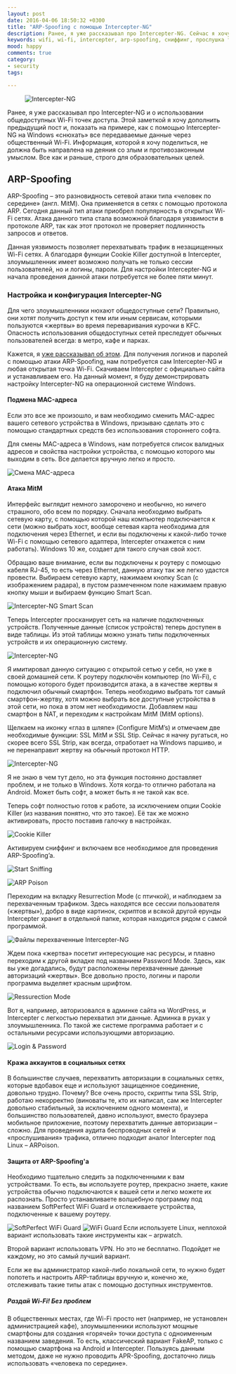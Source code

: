 ```yaml
---
layout: post
date: 2016-04-06 18:50:32 +0300
title: "ARP-Spoofing с помощью Intercepter-NG"
description: Ранее, я уже рассказывал про Intercepter-NG. Сейчас я хочу дополнить предыдущий пост и, показать на примере, как с помощью Intercepter-NG «снюхать» все передаваемые данные через Wi-Fi
keywords: wifi, wi-fi, intercepter, arp-spoofing, сниффинг, прослушка трафика
mood: happy
comments: true
category:
- security
tags:

---
```


<figure>
    <img src="http://dubkov.xyz/assets/img/interceptr-ng.png" alt="Intercepter-NG" />
</figure>

Ранее, я уже рассказывал про Intercepter-NG и о использовании общедоступных Wi-Fi точек доступа. Этой заметкой я хочу дополнить предыдущий пост и, показать на примере, как с помощью Intercepter-NG на Windows «снюхать» все передаваемые данные через общественный Wi-Fi. Информация, которой я хочу поделиться, не должна быть направлена на деяния со злым и противозаконным умыслом. Все как и раньше, строго для образовательных целей.

<!--more-->

<h2>ARP-Spoofing</h2>
ARP-Spoofing – это разновидность сетевой атаки типа «человек по середине» (англ. MitM). Она применяется в сетях с помощью протокола ARP. Сегодня данный тип атаки приобрел популярность в открытых Wi-Fi сетях. Атака данного типа стала возможной благодаря уязвимости в протоколе ARP, так как этот протокол не проверяет подлинность запросов и ответов.

Данная уязвимость позволяет перехватывать трафик в незащищенных Wi-Fi сетях. А благодаря функции Cookie Killer доступной в Intercepter, злоумышленник имеет возможно получать не только сессии пользователей, но и логины, пароли. Для настройки Intercepter-NG и начала проведения данной атаки потребуется не более пяти минут.

<h3> Настройка и конфигурация Intercepter-NG</h3>
Для чего злоумышленники нюхают общедоступные сети? Правильно, они хотят получить доступ к тем или иным сервисам, которыми пользуются «жертвы» во время переваривания курочки в KFC. Опасность использования общедоступных сетей преследует обычных пользователей всегда: в метро, кафе и парках.

Кажется, я <a href="/wireless/intercepter-ng/">уже рассказывал об этом</a>. Для получения логинов и паролей с помощью атаки ARP-Spoofing, нам потребуется сам Intercepter-NG и любая открытая точка Wi-Fi. Скачиваем Intercepter с официально сайта и устанавливаем его. На данный момент, я буду демонстрировать настройку Intercepter-NG на операционной системе Windows.

<h4> Подмена MAC-адреса </h4>
Если это все же произошло, и вам необходимо сменить MAC-адрес вашего сетевого устройства в Windows, призываю сделать это с помощью стандартных средств без использования стороннего софта.

Для смены MAC-адреса в Windows, нам потребуется список валидных адресов и свойства настройки устройства, с помощью которого мы выходим в сеть. Все делается вручную легко и просто.  

![Смена MAC-адреса](/assets/img/change-mac.png)

<h4>Атака MitM</h4>
Интерфейс выглядит немного заморочено и необычно, но ничего страшного, обо всем по порядку. Сначала необходимо выбрать сетевую карту, с помощью которой наш компьютер подключается к сети (можно выбрать хост, вообще сетевая карта необходима для подключения через Ethernet, и если вы подключены к какой-либо точке Wi-Fi с помощью сетевого адаптера, Intercepter откажется с ним работать). Windows 10 же, создает для такого случая свой хост.

Обращаю ваше внимание, если вы подключены к роутеру с помощью кабеля RJ-45, то есть через Ethernet, данную атаку так же легко удастся провести. Выбираем сетевую карту, нажимаем кнопку Scan (с изображением радара), в пустом размеченном поле нажимаем правую кнопку мыши и выбираем функцию Smart Scan.

![Intercepter-NG Smart Scan](/assets/img/1-Intercepter-NG.png)

Теперь Intercepter просканирует сеть на наличие подключенных устройств.
Полученные данные (список устройств) теперь доступен в виде таблицы. Из этой таблицы можно узнать типы подключенных устройств и их операционную систему.

![Intercepter-NG](/assets/img/2-Intercepter-NG.png)

Я имитировал данную ситуацию с открытой сетью у себя, но уже в своей домашней сети. К роутеру подключён компьютер (по Wi-Fi), с помощью которого будет производится атака, а в качестве жертвы я подключил обычный смартфон.
Теперь необходимо выбрать тот самый смартфон-жертву, хотя можно выбрать все доступные устройства в этой сети, но пока в этом нет необходимости. Добавляем наш смартфон в NAT, и переходим к настройкам MitM (MitM options).

Щелкаем на иконку «глаз в шляпе» (Configure MitM’s) и отмечаем две необходимые функции: SSL MitM и SSL Stip. Сейчас я начну ругаться, но скорее всего SSL Strip, как всегда, отработает на Windows паршиво, и не перенаправит жертву на обычный протокол HTTP.

![Intercepter-NG](/assets/img/5-intecepter-ng.png)

Я не знаю в чем тут дело, но эта функция постоянно доставляет проблем, и не только в Windows. Хотя когда-то отлично работала на Android. Может быть софт, а может быть я не такой как все.

Теперь софт полностью готов к работе, за исключением опции Cookie Killer (из названия понятно, что это такое). Её так же можно активировать, просто поставив галочку в настройках.

![Cookie Killer](/assets/img/3-Intercepter-NG.png)

Активируем сниффинг и включаем все необходимое для проведения ARP-Spoofing’a.

![Start Sniffing](/assets/img/6-intercepter-ng.png)

![ARP Poison](/assets/img/7-intercepter-ng.png)

Переходим на вкладку Resurrection Mode (с птичкой), и наблюдаем за перехваченным трафиком. Здесь находятся все сессии пользователя («жертвы»), добро в виде картинок, скриптов и всякой другой ерунды Intercepter хранит в отдельной папке, которая находится рядом с самой программой.

![Файлы перехваченные Intercepter-NG](/assets/img/10-intercepter-ng.png)

Ждем пока «жертва» посетит интересующие нас ресурсы, и плавно переходим к другой вкладке под названием Password Mode. Здесь, как вы уже догадались, будут расположены перехваченные данные авторизаций «жертвы». Все довольно просто, логины и пароли программа выделяет красным шрифтом.

![Ressurection Mode](/assets/img/9-intercepter-ng.png)

Вот я, например, авторизовался в админке сайта на WordPress, и Intercepter с легкостью перехватил эти данные. Админка в руках у злоумышленника. По такой же системе программа работает и с остальными ресурсами использующими авторизацию.

![Login & Password](/assets/img/11-intercepter-ng.png)

<h4>Кража аккаунтов в социальных сетях</h4>
В большинстве случаев, перехватить авторизации в социальных сетях, которые вдобавок еще и используют защищенное соединение, довольно трудно. Почему? Все очень просто, скрипты типа SSL Strip, работаю некорректно (виноваты те, кто их написал, сам же Intercepter довольно стабильный, за исключением одного момента), и большинство пользователей, давно используют, вместо браузера мобильное приложение, поэтому перехватить данные авторизации – сложно.
Для проведения аудита беспроводных сетей и «прослушивания» трафика, отлично подходит аналог Intercepter под Linux – ARPoison.

<h4>Защита от ARP-Spoofing'а</h4>
Необходимо тщательно следить за подключенными к вам устройствами. То есть, вы используете роутер, прекрасно знаете, какие устройства обычно подключаются к вашей сети и легко можете их распознать. Просто устанавливаете волшебную программу под названием SoftPerfect WiFi Guard и отслеживаете устройства, подключенные к вашему роутеру.

![SoftPerfect WiFi Guard](/assets/img/softperfect-wifi-guard.png)
![WiFi Guard](/assets/img/wifi-guard.png)
Если используете Linux, неплохой вариант использовать такие инструменты как – arpwatch.

Второй вариант использовать VPN. Но это не бесплатно. Подойдет не каждому, но это самый лучший вариант.

Если же вы администратор какой-либо локальной сети, то нужно будет попотеть и настроить ARP-таблицы вручную и, конечно же, отслеживать такие типы атак с помощью доступных инструментов.

<h5>Раздай Wi-Fi! Без проблем</h5>

В общественных местах, где Wi-Fi просто нет (например, не установлен администрацией кафе), злоумышленники используют мощные смартфоны для создания «горячей» точки доступа с одноименным названием заведения. То есть, классический вариант FakeAP, только с помощью смартфона на Android и Intercepter. Пользуясь данным методом, даже не нужно проводить APR-Spoofing, достаточно лишь использовать «человека по середине».